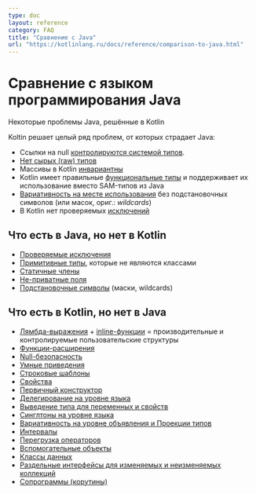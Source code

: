 ```yaml
---
type: doc
layout: reference
category: FAQ
title: "Сравнение с Java"
url: "https://kotlinlang.ru/docs/reference/comparison-to-java.html"
---
```


<!--# Comparison to Java Programming Language-->
# Сравнение с языком программирования Java

<!--## Some Java issues addressed in Kotlin-->
Некоторые проблемы Java, решённые в Kotlin

<!--Kotlin fixes a series of issues that Java suffers from-->
Koltin решает целый ряд проблем, от которых страдает Java:
<!--* Null references are [controlled by the type system](null-safety.html).
* [No raw types](java-interop.html)
* Arrays in Kotlin are [invariant](basic-types.html#arrays)
* Kotlin has proper [function types](lambdas.html#function-types), as opposed to Java's SAM-conversions
* [Use-site variance](generics.html#use-site-variance-type-projections) without wildcards
* Kotlin does not have checked [exceptions](exceptions.html)-->

* Ссылки на null [контролируются системой типов](null-safety.html).
* [Нет сырых (raw) типов](java-interop.html)
* Массивы в Kotlin [инвариантны](basic-types.html#arrays)
* Kotlin имеет правильные [функциональные типы](lambdas.html#function-types) и поддерживает их использование вместо SAM-типов из Java
* [Вариативность на месте использования](generics.html#use-site-variance-type-projections) без подстановочных символов (или масок, ориг.: _wildcards_)
* В Kotlin нет проверяемых [исключений](exceptions.html)

<!--## What Java has that Kotlin does not-->
## Что есть в Java, но нет в Kotlin
<!--* [Checked exceptions](exceptions.html)
* [Primitive types](basic-types.html) that are not classes
* [Static members](classes.html)
* [Non-private fields](properties.html)
* [Wildcard-types](generics.html)-->

* [Проверяемые исключения](exceptions.html)
* [Примитивные типы](basic-types.html), которые не являются классами
* [Статичные члены](classes.html)
* [Не-приватные поля](properties.html)
* [Подстановочные символы](generics.html) (маски, wildcards)

<!--## What Kotlin has that Java does not-->
## Что есть в Kotlin, но нет в Java
<!--
* [Lambda expressions](lambdas.html) + [Inline functions](inline-functions.html) = performant custom control structures
* [Extension functions](extensions.html)
* [Null-safety](null-safety.html)
* [Smart casts](typecasts.html)
* [String templates](basic-types.html#strings)
* [Properties](properties.html)
* [Primary constructors](classes.html)
* [First-class delegation](delegation.html)
* [Type inference for variable and property types](basic-types.html)
* [Singletons](object-declarations.html)
* [Declaration-site variance & Type projections](generics.html)
* [Range expressions](ranges.html)
* [Operator overloading](operator-overloading.html)
* [Companion objects](classes.html#companion-objects)
* [Data classes](data-classes.html)
* [Separate interfaces for read-only and mutable collections](collections.html)-->

* [Лямбда-выражения](lambdas.html) + [inline-функции](inline-functions.html) = производительные и контролируемые пользовательские структуры
* [Функции-расширения](extensions.html)
* [Null-безопасность](null-safety.html)
* [Умные приведения](typecasts.html)
* [Строковые шаблоны](basic-types.html#strings)
* [Свойства](properties.html)
* [Первичный конструктор](classes.html)
* [Делегирование на уровне языка](delegation.html)
* [Выведение типа для переменных и свойств](basic-types.html)
* [Синглтоны на уровне языка](object-declarations.html)
* [Вариативность на уровне объявления и Проекции типов](generics.html)
* [Интервалы](ranges.html)
* [Перегрузка операторов](operator-overloading.html)
* [Вспомогательные объекты](classes.html#companion-objects)
* [Классы данных](data-classes.html)
* [Раздельные интерфейсы для изменяемых и неизменяемых коллекций](collections.html)
* [Сопрограммы (корутины)](coroutines.html)

